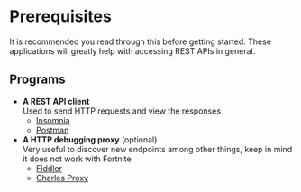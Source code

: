 # Prerequisites
It is recommended you read through this before getting started. These applications will greatly help with accessing REST APIs in general.

## Programs
- **A REST API client**  
  Used to send HTTP requests and view the responses
  - [Insomnia](https://insomnia.rest/)
  - [Postman](https://www.postman.com/)
- **A HTTP debugging proxy** (optional)  
  Very useful to discover new endpoints among other things, keep in mind it does not work with Fortnite
  - [Fiddler](https://www.telerik.com/fiddler)
  - [Charles Proxy](https://www.charlesproxy.com/)
